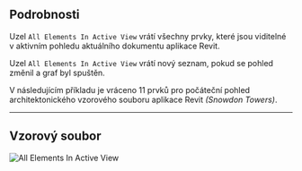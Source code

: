 ## Podrobnosti
Uzel `All Elements In Active View` vrátí všechny prvky, které jsou viditelné v aktivním pohledu aktuálního dokumentu aplikace Revit.

Uzel `All Elements In Active View` vrátí nový seznam, pokud se pohled změnil a graf byl spuštěn.

V následujícím příkladu je vráceno 11 prvků pro počáteční pohled architektonického vzorového souboru aplikace Revit _(Snowdon Towers)_.
___
## Vzorový soubor

![All Elements In Active View](./DSRevitNodesUI.ElementsInView_img.jpg)
